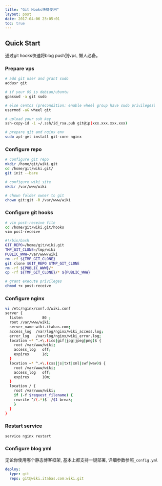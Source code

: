 ```yaml
---
title: "Git Hooks快捷使用"
layout: post
date: 2017-04-06 23:05:01
toc: true
---
```


## Quick Start ##

通过git hooks快速将blog push到vps, 懒人必备。

### Prepare vps ###

``` bash
# add git user and grant sudo
addusr git

# if your OS is debian/ubuntu
gpasswd -a git sudo

# else centos (precondition: enable wheel group have sudo privileges)
usermod -aG wheel git

# upload your ssh key
ssh-copy-id -i ~/.ssh/id_rsa.pub git@ip(xxx.xxx.xxx.xxx)

# prepare git and nginx env
sudo apt-get install git-core nginx
```

### Configure repo ###

``` bash
# configure git repo
mkdir /home/git/wiki.git
cd /home/git/wiki.git/
git init --bare

# configure wiki site
mkdir /var/www/wiki

# chown folder owner to git
chown git:git -R /var/www/wiki
```

### Configure git hooks ###

``` bash
# vim post-receive file
cd /home/git/wiki.git/hooks
vim post-receive

#!/bin/bash
GIT_REPO=/home/git/wiki.git
TMP_GIT_CLONE=/tmp/wiki
PUBLIC_WWW=/var/www/wiki
rm -rf ${TMP_GIT_CLONE}
git clone $GIT_REPO $TMP_GIT_CLONE
rm -rf ${PUBLIC_WWW}/*
cp -rf ${TMP_GIT_CLONE}/* ${PUBLIC_WWW}
```

``` bash
# grant execute privileges
chmod +x post-receive
```

### Configure nginx ###

``` bash
vi /etc/nginx/conf.d/wiki.conf
server {
  listen         80 ;
  root /var/www/wiki;
  server_name wiki.itabas.com;
  access_log  /var/log/nginx/wiki_access.log;
  error_log   /var/log/nginx/wiki_error.log;
  location ~* ^.+\.(ico|gif|jpg|jpeg|png)$ {
    root /var/www/wiki;
    access_log   off;
    expires      1d;
  }
  location ~* ^.+\.(css|js|txt|xml|swf|wav)$ {
    root /var/www/wiki;
    access_log   off;
    expires      10m;
  }
  location / {
    root /var/www/wiki;
    if (-f $request_filename) {
    rewrite ^/(.*)$  /$1 break;
    }
  }
}
```

### Restart service ###

``` bash
service nginx restart
```

### Configure blog yml ###

无论你使用哪个静态博客框架, 基本上都支持一键部署, 详细参数参照`_config.yml`

``` yml
deploy:
  type: git
  repo: git@wiki.itabas.com:wiki.git
```